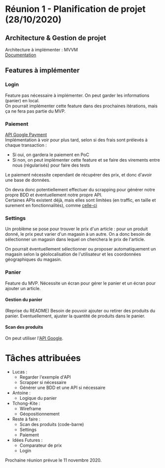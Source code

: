# Réunion 1 - Planification de projet (28/10/2020)

## Architecture & Gestion de projet
Architecture à implémenter : MVVM  
[Documentation](https://medium.com/hongbeomi-dev/create-android-app-with-mvvm-pattern-simply-using-android-architecture-component-529d983eaabe)

## Features à implémenter
### Login
Feature pas nécessaire à implémenter. On peut garder les informations (panier) en local.  
On pourrait implémenter cette feature dans des prochaines itérations, mais ça ne fera pas partie du MVP.

### Paiement
[API Google Payment](https://developers.google.com/pay/api)  
Implémentation à voir pour plus tard, selon si des frais sont prélevés à chaque transaction :
- Si oui, on gardera le paiement en PoC
- Si non, on peut implémenter cette feature et se faire des virements entre nous (régularisés) pour faire des tests

Le paiement nécessite cependant de récupérer des prix, et donc d'avoir une base de données.

On devra donc potentiellement effectuer du scrapping pour générer notre propre BDD et éventuellement notre propre API.  
Certaines APIs existent déjà, mais elles sont limitées (en traffic, en taille et surement en fonctionnalités), comme [celle-ci](https://rapidapi.com/Datagram/api/products?endpoint=5a60769be4b0fe142a18deeb)

### Settings
Un problème se pose pour trouver le prix d'un article : pour un produit donné, le prix peut varier d'un magasin à un autre. On a donc besoin de sélectionner un magasin dans lequel on cherchera le prix de l'article.

On pourrait éventuellement sélectionner ou proposer automatiquement un magasin selon la géolocalisation de l'utilisateur et les coordonnées géographiques du magasin.

### Panier
Feature du MVP. Nécessite un écran pour gérer le panier et un écran pour ajouter un article.
#### Gestion du panier
(Reprise du README) Besoin de pouvoir ajouter ou retirer des produits du panier. Eventuellement, ajuster la quantité de produits dans le panier.
#### Scan des produits
On peut utiliser l'[API Google](https://developers.google.com/android/reference/com/google/android/gms/vision/barcode/Barcode).

# Tâches attribuées
- Lucas :
    - Regarder l'exemple d'API
	- Scrapper si nécessaire
	- Générer une BDD et une API si nécessaire
- Antoine :
    - Logique du panier
- Tchong-Kite :
	- Wireframe
	- Géopositionnement
- Reste à faire :
    - Scan des produits (code-barre)
    - Settings
    - Paiement
- Idées Futures :
    - Comparateur de prix
    - Login

Prochaine réunion prévue le 11 novembre 2020.
    
